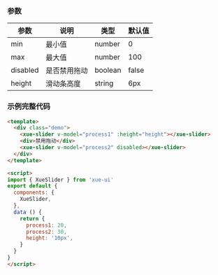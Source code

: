 ### 参数

参数      | 说明          | 类型    | 默认值
----------|--------------|---------|------------
min       | 最小值        | number  | 0 
max       | 最大值        | number  | 100
disabled  | 是否禁用拖动  | boolean | false
height    | 滑动条高度    | string  | 6px

### 示例完整代码

```html
<template>
  <div class="demo">
    <xue-slider v-model="process1" :height="height"></xue-slider>
    <div>禁用拖动</div>
    <xue-slider v-model="process2" disabled></xue-slider>
  </div>
</template>

<script>
import { XueSlider } from 'xue-ui'
export default {
  components: {
    XueSlider,
  },
  data () {
    return {
      process1: 20,
      process2: 30,
      height: '10px',
    }
  }
}
</script>
```